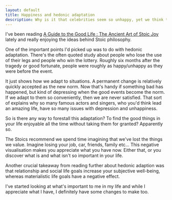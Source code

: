 ```yaml
---
layout: default
title: Happiness and hedonic adaptation
description: Why is it that celebrities seem so unhappy, yet we think they should be exstatic living such a priviledged life?
---
```


I've been reading [A Guide to the Good Life : The Ancient Art of Stoic Joy](http://www.amazon.co.uk/gp/product/B0040JHNQG/ref=as_li_ss_tl?ie=UTF8&tag=davewasthere-21&linkCode=as2&camp=1634&creative=19450&creativeASIN=B0040JHNQG) lately and really enjoying the ideas behind Stoic philosophy.

One of the important points I'd picked up was to do with hedonic adaptation. There's the often quoted study about people who lose the use of their legs and people who win the lottery. Roughly six months after the tragedy or good fortunate, people were roughly as happy/unhappy as they were before the event.

It just shows how we adapt to situations. A permanent change is relatively quickly accepted as the new norm. Now that's handy if something bad has happened, but kind of depressing when the good events become the norm. If we adapt to them so conveniently, then we are never satisfied. That sort of explains why so many famous actors and singers, who you'd think lead an amazing life, have so many issues with depression and unhappiness.

So is there any way to forestall this adaptation? To find the good things in your life enjoyable all the time without taking them for granted? Apparently so.

The Stoics recommend we spend time imagining that we've lost the things we value. Imagine losing your job, car, friends, family etc... This negative visualisation makes you appreciate what you have now. Either that, or you discover what is and what isn't so important in your life.

Another crucial takeaway from reading further about hedonic adaption was that relationship and social life goals increase your subjective well-being, whereas materialistic life goals have a negative effect.

I've started looking at what's important to me in my life and while I appreciate what I have, I definitely have some changes to make too.
